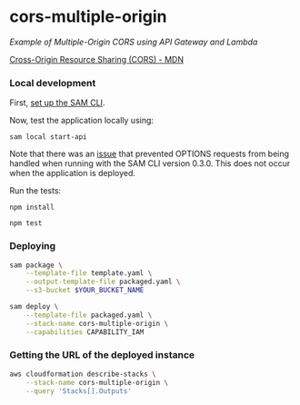 # cors-multiple-origin

*Example of Multiple-Origin CORS using API Gateway and Lambda*

[Cross-Origin Resource Sharing (CORS) - MDN](https://developer.mozilla.org/en-US/docs/Web/HTTP/CORS)

### Local development

First, [set up the SAM CLI](https://github.com/awslabs/aws-sam-cli#installation).

Now, test the application locally using:

`sam local start-api`

Note that there was an [issue](https://github.com/awslabs/aws-sam-cli/issues/400) that prevented OPTIONS requests from being handled when running with the SAM CLI version 0.3.0. This does not occur when the application is deployed.

Run the tests:

`npm install`

`npm test`

### Deploying

```bash
sam package \
    --template-file template.yaml \
    --output-template-file packaged.yaml \
    --s3-bucket $YOUR_BUCKET_NAME
```

```bash
sam deploy \
    --template-file packaged.yaml \
    --stack-name cors-multiple-origin \
    --capabilities CAPABILITY_IAM
```

### Getting the URL of the deployed instance

```bash
aws cloudformation describe-stacks \
    --stack-name cors-multiple-origin \
    --query 'Stacks[].Outputs'
```